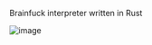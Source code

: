 Brainfuck interpreter written in Rust

![image](https://github.com/user-attachments/assets/640f9168-6743-4a74-ad13-543c7455f136)
